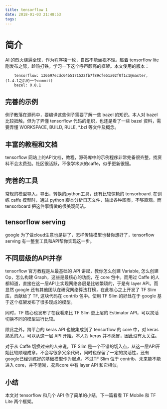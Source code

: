 ```yaml
---
title: tensorflow 1
date: 2018-01-03 21:48:53
tags:
---
```


# 简介

AI 的烈火烧遍全球，作为程序猿一枚，自然不能坐视不理。趁着 tensorflow lite 刚发布之际，趁热打铁，学习一下这个呼声颇高的框架。本文使用的版本：
```
    tensorflow: 136697ecdc64b5171522fb7f89cfe51a02f0f1c1@master, (1.4.1之后的一个commit)
    bazel: 0.8.1
```

## 完善的示例

例子散落在源码中，要编译这些例子需要了解一些 bazel 的知识。本人对 bazel 比较抵触，但为了弄懂 tensorflow 代码的组织，也还是看了一些 bazel 资料，需要弄懂 WORKSPACE, BUILD, RULE, *.bzl 等文件及概念。

## 丰富的教程和文档

tensorflow 网站上的API文档，教程，源码库中的示例程序非常完备很齐整，找资料不会太费劲。社区很活跃，不像学术派的caffe，似乎更新很慢。

## 完善的工具

常规的模型导入，导出，转换的python工具，还有比较惊艳的 tensorboard. 在训练 caffe 模型时，通过 python 脚本分析日志文件，输出各种图表，不够直观。而tensorboard 把这件事情做的很美观简洁。

## tensorflow serving

google 为了做cloud生意也是拼了，怎样传输模型也替你想好了，tensorflow serving 有一整套工具和API帮你实现这一步。

## 不同层级的API并存

tensorflow 官方教程是从最基础的 API 讲起，教你怎么创建 Variable, 怎么创建 Op，怎么构建 Graph，这些是最核心的功能，在 core 包中。而用过 Caffe 的人都知道，直接在这一层API上实现网络各层是比较繁琐的，于是有 layer API。而显然 google 还有其他团队在研究网络算法打榜，在此核心之上开发了 TF Slim 库，贡献给了 TF, 这块代码在 contrib 包中。使用 TF Slim 的好处在于 google 基于这个框架发布了很多现成的模型。

同时，TF 核心也发布了在我看来比 TF Slim 更上层的 Estimator API，可以灵活切换不同的模型进行比较。

除此之外，跨平台的 keras API 也被集成到了 tensorflow 的 core 中，对 keras 熟悉的人，可以从这一层 API 开始。本人对 keras 并不感冒，因此没有太关注。

对于从 Caffe 切换过来的人来说，TF Slim 是一个不错的切入点，从这一层API开始比较顺理成章，不会写很多冗余代码，同时也保留了一定的灵活性，还有google已经训练好的基础模型作为起点。不过TF Slim 位于 contrib，未来能不能进入 core，并不清晰，况且core 中有 layer API 和它相似。

## 小结

本文对 tensorflow 和几个 API 作了简单的小结，下一篇看看 TF Mobile 和 TF Lite 两个框架。
